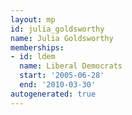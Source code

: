 ```yaml
---
layout: mp
id: julia_goldsworthy
name: Julia Goldsworthy
memberships:
- id: ldem
  name: Liberal Democrats
  start: '2005-06-28'
  end: '2010-03-30'
autogenerated: true
---
```

